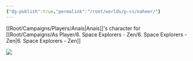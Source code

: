 ```yaml
---
{"dg-publish":true,"permalink":"/root/worlds/p-cs/naheer/"}
---
```



 [[Root/Campaigns/Players/Anais\|Anais]]'s character for [[Root/Campaigns/As Player/6. Space Explorers - Zen/6. Space Explorers - Zen\|6. Space Explorers - Zen]]

![](https://lh7-us.googleusercontent.com/Uj2iuLh5fwiORizG6hO4crAJQcTwDVlKzpOMfP6hc9MaaDUVMEtMA12hFvmjxrev3_P2_9moFNJcgTQnqjKJYtsF9hFWT9pk-EyReYy7kbJIB-hVkv0oM2mZoH-dudDrRkjVSIfiajzyJpeQ9rGJaA)



  
  
  





